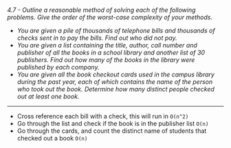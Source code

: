 *4.7 - Outline a reasonable method of solving each of the following problems. Give the order of the worst-case complexity of your methods.*
- *You are given a pile of thousands of telephone bills and thousands of checks sent in to pay the bills. Find out who did not pay.*
- *You are given a list containing the title, author, call number and publisher of all the books in a school library and another list of 30 publishers. Find out how many of the books in the library were published by each company.*
- *You are given all the book checkout cards used in the campus library during the past year, each of which contains the name of the person who took out the book. Determine how many distinct people checked out at least one book.*
***
- Cross reference each bill with a check, this will run in `O(n^2)`
- Go through the list and check if the book is in the publisher list `O(n)`
- Go through the cards, and count the distinct name of students that checked out a book `O(n)`
